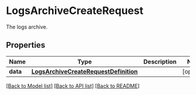 # LogsArchiveCreateRequest

The logs archive.

## Properties

| Name     | Type                                                                            | Description | Notes      |
| -------- | ------------------------------------------------------------------------------- | ----------- | ---------- |
| **data** | [**LogsArchiveCreateRequestDefinition**](LogsArchiveCreateRequestDefinition.md) |             | [optional] |

[[Back to Model list]](README.md#documentation-for-models) [[Back to API list]](README.md#documentation-for-api-endpoints) [[Back to README]](README.md)
